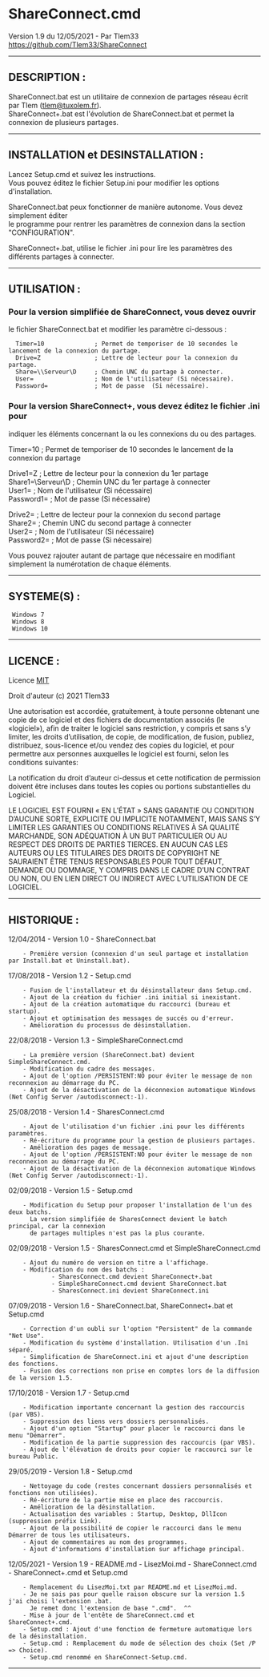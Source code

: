 # ShareConnect.cmd

Version 1.9 du 12/05/2021 - Par Tlem33
https://github.com/Tlem33/ShareConnect

---

## DESCRIPTION :

ShareConnect.bat est un utilitaire de connexion de partages réseau écrit par Tlem (tlem@tuxolem.fr).  
ShareConnect+.bat est l'évolution de ShareConnect.bat et permet la connexion de plusieurs partages.  

---

## INSTALLATION et DESINSTALLATION :
Lancez Setup.cmd et suivez les instructions.  
Vous pouvez éditez le fichier Setup.ini pour modifier les options d'installation.  

ShareConnect.bat peux fonctionner de manière autonome. Vous devez simplement éditer  
le programme pour rentrer les paramètres de connexion dans la section "CONFIGURATION".  

ShareConnect+.bat, utilise le fichier .ini pour lire les paramètres des différents partages à connecter.  

---

## UTILISATION :

### Pour la version simplifiée de ShareConnect, vous devez ouvrir  
le fichier ShareConnect.bat et modifier les paramètre ci-dessous :

      Timer=10              ; Permet de temporiser de 10 secondes le lancement de la connexion du partage.  
      Drive=Z               ; Lettre de lecteur pour la connexion du partage.  
      Share=\\Serveur\D     ; Chemin UNC du partage à connecter.  
      User=                 ; Nom de l'utilisateur (Si nécessaire).  
      Password=             ; Mot de passe  (Si nécessaire).  


### Pour la version ShareConnect+, vous devez éditez le fichier .ini pour  
indiquer les éléments concernant la ou les connexions du ou des partages.  

Timer=10                ; Permet de temporiser de 10 secondes le lancement de la connexion du partage  

Drive1=Z                ; Lettre de lecteur pour la connexion du 1er partage  
Share1=\\Serveur\D      ; Chemin UNC du 1er partage à connecter  
User1=                  ; Nom de l'utilisateur (Si nécessaire)  
Password1=              ; Mot de passe  (Si nécessaire)  

Drive2=                 ; Lettre de lecteur pour la connexion du second partage  
Share2=                 ; Chemin UNC du second partage à connecter  
User2=                  ; Nom de l'utilisateur (Si nécessaire)  
Password2=              ; Mot de passe  (Si nécessaire)  

Vous pouvez rajouter autant de partage que nécessaire en modifiant simplement la numérotation de chaque éléments.  

---

## SYSTEME(S) :

     Windows 7
     Windows 8
     Windows 10

---

## LICENCE :

Licence [MIT](https://fr.wikipedia.org/wiki/Licence_MIT)

Droit d'auteur (c) 2021 Tlem33

Une autorisation est accordée, gratuitement, à toute personne obtenant une copie de ce logiciel
et des fichiers de documentation associés (le «logiciel»), afin de traiter le logiciel sans restriction,
y compris et sans s’y limiter, les droits d’utilisation, de copie, de modification, de fusion, publiez,
distribuez, sous-licence et/ou vendez des copies du logiciel, et pour permettre aux personnes
auxquelles le logiciel est fourni, selon les conditions suivantes:

La notification du droit d’auteur ci-dessus et cette notification de permission doivent être incluses
dans toutes les copies ou portions substantielles du Logiciel.

LE LOGICIEL EST FOURNI « EN L’ÉTAT » SANS GARANTIE OU CONDITION D’AUCUNE SORTE, EXPLICITE OU IMPLICITE
NOTAMMENT, MAIS SANS S’Y LIMITER LES GARANTIES OU CONDITIONS RELATIVES À SA QUALITÉ MARCHANDE,
SON ADÉQUATION À UN BUT PARTICULIER OU AU RESPECT DES DROITS DE PARTIES TIERCES. EN AUCUN CAS LES
AUTEURS OU LES TITULAIRES DES DROITS DE COPYRIGHT NE SAURAIENT ÊTRE TENUS RESPONSABLES POUR TOUT
DÉFAUT, DEMANDE OU DOMMAGE, Y COMPRIS DANS LE CADRE D’UN CONTRAT OU NON, OU EN LIEN DIRECT OU
INDIRECT AVEC L’UTILISATION DE CE LOGICIEL.

---

## HISTORIQUE :

12/04/2014 - Version 1.0 - ShareConnect.bat  

		- Première version (connexion d'un seul partage et installation par Install.bat et Uninstall.bat).


17/08/2018 - Version 1.2 - Setup.cmd  

		- Fusion de l'installateur et du désinstallateur dans Setup.cmd.  
		- Ajout de la création du fichier .ini initial si inexistant.  
		- Ajout de la création automatique du raccourci (bureau et startup).  
		- Ajout et optimisation des messages de succés ou d'erreur.  
		- Amélioration du processus de désinstallation.  

22/08/2018 - Version 1.3 - SimpleShareConnect.cmd  

		- La première version (ShareConnect.bat) devient SimpleShareConnect.cmd.  
		- Modification du cadre des messages.  
		- Ajout de l'option /PERSISTENT:NO pour éviter le message de non reconnexion au démarrage du PC.  
		- Ajout de la désactivation de la déconnexion automatique Windows (Net Config Server /autodisconnect:-1).  

25/08/2018 - Version 1.4 - SharesConnect.cmd  

		- Ajout de l'utilisation d'un fichier .ini pour les différents paramètres.  
		- Ré-écriture du programme pour la gestion de plusieurs partages.  
		- Amélioration des pages de message.  
		- Ajout de l'option /PERSISTENT:NO pour éviter le message de non reconnexion au démarrage du PC.  
		- Ajout de la désactivation de la déconnexion automatique Windows (Net Config Server /autodisconnect:-1).  

02/09/2018 - Version 1.5 - Setup.cmd  

		- Modification du Setup pour proposer l'installation de l'un des deux batchs.  
		  La version simplifiée de SharesConnect devient le batch principal, car la connexion  
		  de partages multiples n'est pas la plus courante.  

02/09/2018 - Version 1.5 - SharesConnect.cmd et SimpleShareConnect.cmd  

		- Ajout du numéro de version en titre a l'affichage.  
		- Modification du nom des batchs :  
				- SharesConnect.cmd devient ShareConnect+.bat  
				- SimpleShareConnect.cmd devient ShareConnect.bat  
				- SharesConnect.ini devient ShareConnect.ini  

07/09/2018 - Version 1.6 - ShareConnect.bat, ShareConnect+.bat et Setup.cmd  

		- Correction d'un oubli sur l'option "Persistent" de la commande "Net Use".  
		- Modification du système d'installation. Utilisation d'un .Ini séparé.  
		- Simplification de ShareConnect.ini et ajout d'une description des fonctions.  
		- Fusion des corrections non prise en comptes lors de la diffusion de la version 1.5.  
		
17/10/2018 - Version 1.7 - Setup.cmd  

		- Modification importante concernant la gestion des raccourcis (par VBS).  
		- Suppression des liens vers dossiers personnalisés.  
		- Ajout d'un option "Startup" pour placer le raccourci dans le menu "Démarrer".  
		- Modification de la partie suppression des raccourcis (par VBS).  
		- Ajout de l'élévation de droits pour copier le raccourci sur le bureau Public.  

29/05/2019 - Version 1.8 - Setup.cmd  

		- Nettoyage du code (restes concernant dossiers personnalisés et fonctions non utilisées).  
		- Ré-écriture de la partie mise en place des raccourcis.  
		- Amélioration de la désinstallation.  
		- Actualisation des variables : Startup, Desktop, DllIcon (suppression préfix Link).  
		- Ajout de la possibilité de copier le raccourci dans le menu Démarrer de tous les utilisateurs.  
		- Ajout de commentaires au nom des programmes.  
		- Ajout d'informations d'installation sur affichage principal.  

12/05/2021 - Version 1.9 - README.md - LisezMoi.md - ShareConnect.cmd - ShareConnect+.cmd et Setup.cmd

		- Remplacement du LisezMoi.txt par README.md et LisezMoi.md.  
		- Je ne sais pas pour quelle raison obscure sur la version 1.5 j'ai choisi l'extension .bat.  
		  Je remet donc l'extension de base ".cmd".  ^^  
		- Mise à jour de l'entête de ShareConnect.cmd et ShareConnect+.cmd.  
		- Setup.cmd : Ajout d'une fonction de fermeture automatique lors de la désinstallation.  
		- Setup.cmd : Remplacement du mode de sélection des choix (Set /P => Choice). 
		- Setup.cmd renommé en ShareConnect-Setup.cmd.  
		
---

